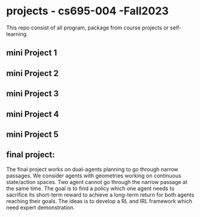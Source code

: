 # projects - cs695-004 -Fall2023
This repo consist of all program, package from course projects or self-learning.

## mini Project 1
## mini Project 2
## mini Project 3
## mini Project 4
## mini Project 5

## final project:
The final project works on dual-agents planning to go through narrow passages. We consider agents with geometries working on continuous state/action spaces. Two agent cannot go through the narrow passage at the same time. The goal is to find a policy which one agent needs to sacrifice its short-term reward to achieve a long-term return for both agents reaching their goals. The ideas is to develop a RL and IRL framework which need expert demonstration.